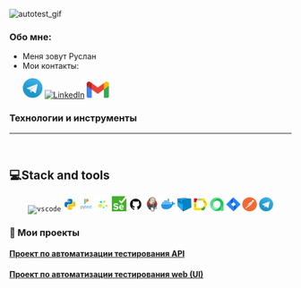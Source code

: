 
![autotest_gif](images/raccoon-rave.gif)

### Обо мне:
- Меня зовут Руслан
- Мои контакты:
<p>
  &#8287;&#8287;&#8287;&#8287;&#8287;
    <a href="https://t.me/matygullin_ruslan"><img width="35px" alt="Telegram" title="Telegram" src="images/tg.png"/></a>
    <a href="https://www.linkedin.com"><img width="35px" alt="LinkedIn" title="LinkedIn" src="images/linkedin.png/"></a>
    <a href="mailto:matygullinruslan@gmail.com"><img width="40px" alt="Write me Email" title="Gmail" src="images/gmail.png"/></a>
</p>

### Технологии и инструменты
---
  
<!--Stack and tools-->

&#8287;&#8287;&#8287;&#8287;&#8287;
## :computer:Stack and tools
<p  align="center">
  <code><img width="5%" title="vscode" src="images/vscode.png"></code>
  <code><img width="5%" title="Python" src="images/python.png"></code>
  <code><img width="5%" title="Pytest" src="images/pytest.png"></code>
  <code><img width="5%" title="Selene" src="images/selene.png"></code>
  <code><img width="5%" title="Selenium" src="images/selenium.png"></code>
  <code><img width="5%" title="GitHub" src="images/github.png"></code>
  <code><img width="5%" title="Jenkins" src="images/jenkins.png"></code>
  <code><img width="5%" title="Docker" src="images/docker.png"></code>
  <code><img width="5%" title="Selenoid" src="images/selenoid.png"></code>
  <code><img width="5%" title="Allure Report" src="images/allure_report.png"></code>
  <code><img width="5%" title="Allure TestOps" src="images/allure_testops.png"></code>
  <code><img width="5%" title="Jira" src="images/jira.png"></code>
  <code><img width="5%" title="Postman" src="images/postman.png"></code>
  <code><img width="5%" title="Telegram" src="images/tg.png"></code>
</p>
  
  
<!--Projects-->

### 🚀 Мои проекты 
#### <a target="_blank" href="https://github.com/matygullinruslan/project-rest-api">Проект по  автоматизации тестирования API
#### <a target="_blank" href="https://github.com/matygullinruslan/qa_guru_python_9_11_Selene_UI_project"> Проект по  автоматизации тестирования web (UI)
